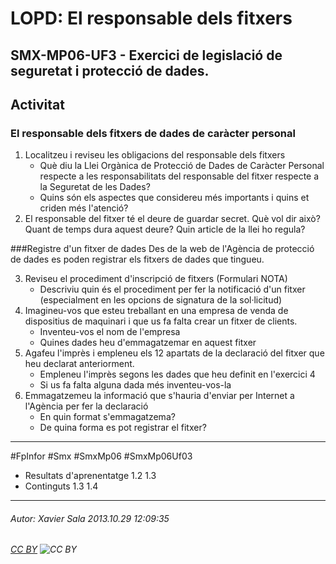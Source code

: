 # LOPD: El responsable dels fitxers
## SMX-MP06-UF3 - Exercici de legislació de seguretat i protecció de dades.
Activitat
---------------
### El responsable dels fitxers de dades de caràcter personal

1. Localitzeu i reviseu les obligacions del responsable dels fitxers
    * Què diu la Llei Orgànica de Protecció de Dades de Caràcter Personal respecte a les responsabilitats del responsable del fitxer respecte a la Seguretat de les Dades?
    * Quins són els aspectes que considereu més importants i quins et criden més l'atenció?
2. El responsable del fitxer té el deure de guardar secret. Què vol dir això? Quant de temps dura aquest deure? Quin article de la llei ho regula?

###Registre d'un fitxer de dades
Des de la web de l'Agència de protecció de dades es poden registrar els fitxers de dades que tingueu.

3. Reviseu el procediment d'inscripció de fitxers (Formulari NOTA)
    * Descriviu quin és el procediment per fer la notificació d'un fitxer (especialment en les opcions de signatura de la sol·licitud)
4. Imagineu-vos que esteu treballant en una empresa de venda de dispositius de maquinari i que us fa falta crear un fitxer de clients.
    * Inventeu-vos el nom de l'empresa
    * Quines dades heu d'emmagatzemar en aquest fitxer
5. Agafeu l'imprès i empleneu els 12 apartats de la declaració del fitxer que heu declarat anteriorment.
    * Empleneu l'imprès segons les dades que heu definit en l'exercici 4
    * Si us fa falta alguna dada més inventeu-vos-la
 6. Emmagatzemeu la informació que s'hauria d'enviar per Internet a l'Agència per fer la declaració 
    * En quin format s'emmagatzema?
    * De quina forma es pot registrar el fitxer?



---

#FpInfor #Smx #SmxMp06 #SmxMp06Uf03

* Resultats d'aprenentatge 1.2 1.3
* Continguts 1.3 1.4
---

###### Autor: Xavier Sala 2013.10.29 12:09:35
###### [CC BY](https://creativecommons.org/licenses/by/4.0/) ![CC BY](https://licensebuttons.net/l/by/3.0/80x15.png)
